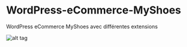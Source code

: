 # WordPress-eCommerce-MyShoes
WordPress eCommerce MyShoes avec différentes extensions

![alt tag](https://user-images.githubusercontent.com/52196263/84281727-38a45200-ab39-11ea-85db-f4e9c11cd9e5.PNG)

